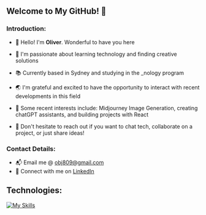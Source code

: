 ## Welcome to My GitHub! 💫

### Introduction:

- 👋 Hello! I'm **Oliver**. Wonderful to have you here
- 🚀 I'm passionate about learning technology and finding creative solutions
- 📚 Currently based in Sydney and studying in the _nology program
- 🌏 I'm grateful and excited to have the opportunity to interact with recent developments in this field
- 🌱 Some recent interests include: Midjourney Image Generation, creating chatGPT assistants, and building projects with React

- 💬 Don't hesitate to reach out if you want to chat tech, collaborate on a project, or just share ideas!

### Contact Details:
- 📬 Email me @ obj809@gmail.com
- 🔗 Connect with me on [LinkedIn](https://www.linkedin.com/in/obj809/)

## Technologies: 

  [![My Skills](https://skillicons.dev/icons?i=html,css,sass,bootstrap,js,react,nodejs,python,django,flask,java,mongodb,firebase,mysql,aws)](https://skillicons.dev)

<!---
cyberforge1/cyberforge1 is a ✨ special ✨ repository because its `README.md` (this file) appears on your GitHub profile.
You can click the Preview link to take a look at your changes.
--->
<!---
cyberforge1/cyberforge1 is a ✨ special ✨ repository because its `README.md` (this file) appears on your GitHub profile.
You can click the Preview link to take a look at your changes.
--->


